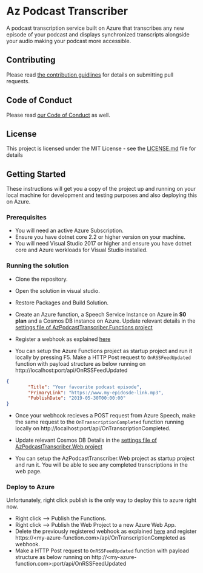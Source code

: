 # Az Podcast Transcriber

A podcast transcription service built on Azure that transcribes any new episode of your podcast and displays synchronized transcripts alongside your audio making your podcast more accessible.

## Contributing

Please read [the contribution guidlines](./CONTRIBUTING.md) for details on submitting pull requests.

## Code of Conduct

Please read [our Code of Conduct](./CODE_OF_CONDUCT.md) as well.

## License

This project is licensed under the MIT License - see the [LICENSE.md](./LICENSE.md) file for details

## Getting Started

These instructions will get you a copy of the project up and running on your local machine for development and testing purposes and also deploying this on Azure.

### Prerequisites

- You will need an active Azure Subscription.
- Ensure you have dotnet core 2.2 or higher version on your machine.
- You will need Visual Studio 2017 or higher and ensure you have dotnet core and Azure workloads for Visual Studio installed.

### Running the solution

- Clone the repository.
- Open the solution in visual studio.
- Restore Packages and Build Solution.

- Create an Azure function, a Speech Service Instance on Azure in **S0 plan** and a Cosmos DB instance on Azure. Update relevant details in the [settings file of AzPodcastTranscriber.Functions project](https://github.com/GuruCharan94/az-podcast-transcriber/blob/master/src/AzPodcastTranscriber.Functions/local.settings.json)

- Register a webhook as explained [here](https://docs.microsoft.com/en-us/azure/cognitive-services/speech-service/webhooks)

- You can setup the Azure Functions project as startup project and run it locally by pressing F5. Make a HTTP Post request to `OnRSSFeedUpdated` function with payload structure as below running on http://localhost:port/api/OnRSSFeedUpdated

``` json
{
        "Title": "Your favourite podcast episode",
        "PrimaryLink": "https://www.my-epidosde-link.mp3",
        "PublishDate": "2019-05-30T00:00:00"
}
```

- Once your webhook recieves a POST request from Azure Speech, make the same request to the `OnTranscriptionCompleted` function running locally on http://localhost:port/api/OnTranscriptionCompleted.

- Update relevant Cosmos DB Details in the [settings file of AzPodcastTranscriber.Web project](https://github.com/GuruCharan94/az-podcast-transcriber/blob/master/src/AzPodcastTranscriber.Functions/local.settings.json)

- You can setup the AzPodcastTranscriber.Web project as startup project and run it. You will be able to see any completed transcriptions in the web page.

### Deploy to Azure

Unfortunately, right click publish is the only way to deploy this to azure right now.

- Right click --> Publish the Functions.
- Right click --> Publish the Web Project to a new Azure Web App.
- Delete the previously registered webhook as explained [here](https://docs.microsoft.com/en-us/azure/cognitive-services/speech-service/webhooks#other-webhook-operations) and register https://<my-azure-function.com>/api/OnTranscriptionCompleted as webhook.
- Make a HTTP Post request to `OnRSSFeedUpdated` function with payload structure as below running on http://<my-azure-function.com>:port/api/OnRSSFeedUpdated